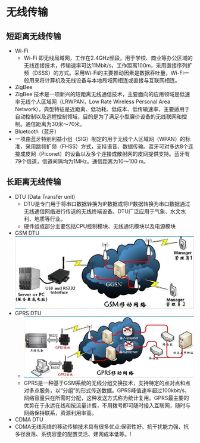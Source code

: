 # 无线传输

## **短距离无线传输**
* Wi-Fi
  * Wi-Fi 即无线局域网，工作在2.4GHz频段，用于学校、商业等办公区域的无线连接技术，传输速率可达11Mbit/s，工作距离100m，采用直接序列扩频（DSSS）的方式。采用Wi-Fi的主要推动因素是数据吞吐量，Wi-Fi一般用来将计算机及无线设备与本地局域网相连或直接与互联网相连。
* ZigBee
 * ZigBee 技术是一项新兴的短距离无线通信技术，主要面向的应用领域是低速率无线个人区域网（LRWPAN，Low Rate Wireless Personal Area Network），典型特征是近距离、低功耗、低成本、低传输速率，主要适用于自动控制以及远程控制领域，目的是为了满足小型廉价设备的无线联网和控制。通信距离为30米～70米。
* Bluetooth（蓝牙）
 * 一项由蓝牙特别利益小组（SIG）制定的用于无线个人区域网（WPAN）的标准，采用跳频扩频（FHSS）方式，支持语音、数据传输。蓝牙可对多达8个连接成皮网（Piconet）的设备以及多个连接成散射网的皮网提供支持。蓝牙有79个信道，信道间隔均为1MHz。通信距离为10～100 m。


## **长距离无线传输**
* DTU (Data Transfer unit)
  * DTU是专门用于将串口数据转换为IP数据或将IP数据转换为串口数据通过无线通信网络进行传送的无线终端设备。DTU广泛应用于气象、水文水利、地质等行业。
  * 硬件组成部分主要包括CPU控制模块、无线通讯模块以及电源模块
* GSM DTU
![](QQ图片20160113152742.png)
* GPRS DTU
  * ![](QQ图片20160113152738.png)
  * GPRS是一种基于GSM系统的无线分组交换技术，支持特定的点对点和点对多点服务，以“分组”的形式传送数据。GPRS峰值速率超过100kbit/s，网络容量只在所需时分配，这种发送方式称为统计复用。GPRS最主要的优势在于永远在线和按流量计费，不用拨号即可随时接入互联网，随时与网络保持联系，资源利用率高。
* CDMA DTU
 * CDMA无线网络的移动传输技术具有很多优点:保密性好、抗干扰能力强、抗多径衰落、系统容量的配置灵活、建网成本低等。!
